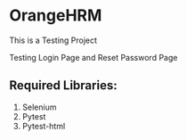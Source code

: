 # OrangeHRM
This is a Testing Project

Testing Login Page and Reset Password Page

Required Libraries:
-------------------

1. Selenium
2. Pytest
3. Pytest-html
